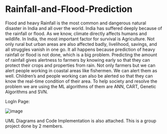 # Rainfall-and-Flood-Prediction

Flood and heavy Rainfall is the most common and dangerous natural disaster in India and all over the world. India has suffered deeply because of the rainfall or flood. As we know, climate directly affects humans and wildlife. In India, the most important factor for survival is Agriculture. Not only rural but urban areas are also affected badly, livelihood, savings, and all struggles vanish in one go. It all happens because prediction of heavy rainfall or flood is not done, which is a big problem. Predicting the amount of rainfall gives alertness to farmers by knowing early so that they can protect their crops and properties from rain. Not only farmers but we can alert people working in coastal areas like fishermen. We can alert them as well. Children’s and people working can also be alerted so that they can know the real-time condition of their area. To help society and resolve the problem we are using the ML algorithms of them are ANN, CART, Genetic Algorithms and SVN. 

LogIn Page:

![image](https://user-images.githubusercontent.com/90863360/182786430-a10d147d-4a99-4a59-966b-36bf8dd6780f.png)

UML Diagrams and Code Implementation is also attached.
This is a group project done by 2 members. 
